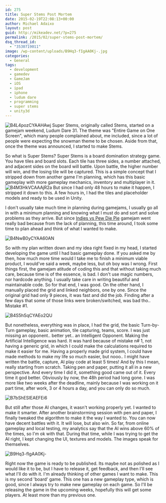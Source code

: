 ```yaml
---
id: 275
title: Super Stems Post Mortem
date: 2015-02-19T22:08:13+00:00
author: Michael Adaixo
layout: post
guid: http://mikeadev.net/?p=275
permalink: /2015/02/super-stems-post-mortem/
dsq_thread_id:
  - "3530719011"
image: /wp-content/uploads/B9Hq3-fIgAA0Kj-.jpg
categories:
  - General
tags:
  - development
  - gamedev
  - GameJam
  - iOS
  - ipad
  - iphone
  - ludum dare
  - programming
  - super stems
  - unity3d
---
```

<img class="alignleft size-medium wp-image-278" src="http://mikeadev.net/wp-content/uploads/B4L4pozCYAAHAwj-300x203.png" alt="B4L4pozCYAAHAwj" /> Super Stems, originally called Stems, started on a gamejam weekend, Ludum Dare 31. The theme was "Entire Game on One Screen", which many people complained about, me included, since a lot of people were expecting the snowman theme to be chosen. Aside from that, once the theme was announced, I started to make Stems.

So what is Super Stems? Super Stems is a board domination strategy game. You have tiles and board slots. Each tile has three sides, a number attached, and adjacent sides on the board will battle. Upon battle, the higher number will win, and the losing tile will be captured. This is a simple concept that I stripped down from another game I'm planning, which has this basic gameplay with more gameplay mechanics, inventory and multiplayer in it.<img class="alignright size-medium wp-image-279" src="http://mikeadev.net/wp-content/uploads/B4M3HkVCAAAjR2a-300x159.png" alt="B4M3HkVCAAAjR2a" /> But since I had only 48 hours to make it happen, I stripped it down to this. A few hours in, I had the tiles and placeholder models and ready to be used in Unity.

I don't usually take much time in planning during gamejams, I usually go all in with a minimum planning and knowing what I must do and sort and solve problems as they arrive. But since [Indies vs Pew Die Pie](http://mikeadev.net/2014/11/indies-vs-pewdiepie-gamejam/ "Indies vs PewDiePie Gamejam") gamejam went really bad because from the lack of planning, this time around, I took some time to plan ahead and think of what I wanted to make.

<img class="alignleft size-medium wp-image-280" src="http://mikeadev.net/wp-content/uploads/B4NwB0yCYAA60AN-300x141.png" alt="B4NwB0yCYAA60AN" /> 

So with my plan written down and my idea right fixed in my head, I started developing the game until I had basic gameplay done. If you asked me by then, how much more time would I take me to finish a minimum viable product, I would've said a week, maybe less, but oh boy was I wrong. First things first, the gamejam atitude of coding this and that without taking much care, because time is of the essence, is bad. I don't use magic numbers, nor hardcode anything. I usually take care in writing beautiful and maintainable code. So for that end, I was good. On the other hand, I manually placed the grid and linked neighbors, one by one. Since the original grid had only 9 pieces, it was fast and did the job. Finding after a few days that some of those links were broken/switched, was bad tho.. Mistake #1.

<img class="alignright size-medium wp-image-281" src="http://mikeadev.net/wp-content/uploads/B4S5hSqCYAEo2QU-300x150.png" alt="B4S5hSqCYAEo2QU" /> 

But nonetheless, everything was in place, I had the grid, the basic Turn-by-Turn gameplay, basic animation, tile capturing, teams, score. I was just missing an opponent.. better yet.. an Intelligent Opponent. Making the Artificial Intelligence was hard. It was hard because of mistake n# 1, not having a generic grid, in which I could make the calculations required to make it easier for me. Having a properly made grid system, I could have made methods to make my life so much easier, but nooo.. I might have written the battle, capture, AI play code at least 5 times! And by this I mean, really starting from scratch. Taking pen and paper, putting it all in a new perspective. And every time I did it, something good came out of it. Every time it god better. Obviously by now, the 48h period had long gone. I was more like two weeks after the deadline, mainly because I was working on it part time, after work, 3 or 4 hours a day, and you can only do so much.

<img class="alignright size-medium wp-image-282" src="http://mikeadev.net/wp-content/uploads/B7bShESIEAEFEi6-225x300.jpg" alt="B7bShESIEAEFEi6" /> 

But still after those AI changes, it wasn't working properly yet. I wanted to make it smarter. After another brainstorming session with pen and paper, I finally tweaked the algorithm to make it the way I wanted to. You can now have decent battles with it. It will lose, but also win. So far, from online gameplay and local testing, my analytics say that the AI wins above 60% of the times, so I'm ok with that. During that time, while I was trying to get the AI right, I kept changing the UI, textures and models. The images speak for themselves. 

<img class="alignleft size-medium wp-image-283" src="http://mikeadev.net/wp-content/uploads/B9Hq3-fIgAA0Kj--225x300.jpg" alt="B9Hq3-fIgAA0Kj-" /> 

Right now the game is ready to be published. Its maybe not as polished as I would like it to be, but I have to release it, get feedback, and then I'll see what I'll do with it. I'm already thinking of other games I want to make. This is my second 'board' game. This one has a new gameplay type, which is good, since I always try to make new gameplay on each game. So I'll be releasing the game in the upcoming weeks, hopefully this will get some players. At least more than my previous one.